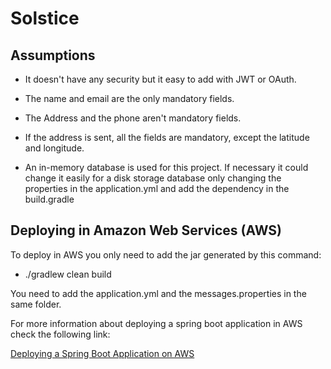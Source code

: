 # Solstice

## Assumptions

* It doesn't have any security but it easy to add with JWT or OAuth.

* The name and email are the only mandatory fields.

* The Address and the phone aren't mandatory fields.

* If the address is sent, all the fields are mandatory, except the latitude and longitude.

* An in-memory database is used for this project. If necessary it could change it easily for a disk storage database only changing the properties in the application.yml and add the dependency in the build.gradle


## Deploying in Amazon Web Services (AWS)

To deploy in AWS you only need to add the jar generated by this command:

* ./gradlew clean build

You need to add the application.yml and the messages.properties in the same folder.

For more information about deploying a spring boot application in AWS check the following link:

[Deploying a Spring Boot Application on AWS](https://aws.amazon.com/es/blogs/devops/deploying-a-spring-boot-application-on-aws-using-aws-elastic-beanstalk/)